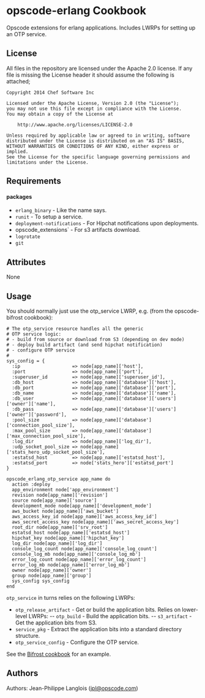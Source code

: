opscode-erlang Cookbook
=======================
Opscode extensions for erlang applications. Includes LWRPs for setting up
an OTP service.

## License

All files in the repository are licensed under the Apache 2.0 license. If any
file is missing the License header it should assume the following is attached;

```
Copyright 2014 Chef Software Inc

Licensed under the Apache License, Version 2.0 (the "License");
you may not use this file except in compliance with the License.
You may obtain a copy of the License at

    http://www.apache.org/licenses/LICENSE-2.0

Unless required by applicable law or agreed to in writing, software
distributed under the License is distributed on an "AS IS" BASIS,
WITHOUT WARRANTIES OR CONDITIONS OF ANY KIND, either express or implied.
See the License for the specific language governing permissions and
limitations under the License.
```


Requirements
------------

#### packages
- `erlang_binary` - Like the name says.
- `runit` - To setup a service.
- `deployment-notifications` - For Hipchat notifications upon deployments.
- opscode_extensions` - For s3 artifacts download.
- `logrotate`
- `git`


Attributes
----------
None


Usage
-----
You should normally just use the otp_service LWRP, e.g. (from the opscode-bifrost cookbook):
```
# The otp_service resource handles all the generic
# OTP service logic:
# - build from source or download from S3 (depending on dev mode)
# - deploy build artifact (and send hipchat notification)
# - configure OTP service
#
sys_config = {
  :ip                   => node[app_name]['host'],
  :port                 => node[app_name]['port'],
  :superuser_id         => node[app_name]['superuser_id'],
  :db_host              => node[app_name]['database']['host'],
  :db_port              => node[app_name]['database']['port'],
  :db_name              => node[app_name]['database']['name'],
  :db_user              => node[app_name]['database']['users']['owner']['name'],
  :db_pass              => node[app_name]['database']['users']['owner']['password'],
  :pool_size            => node[app_name]['database']['connection_pool_size'],
  :max_pool_size        => node[app_name]['database']['max_connection_pool_size'],
  :log_dir              => node[app_name]['log_dir'],
  :udp_socket_pool_size => node[app_name]['stats_hero_udp_socket_pool_size'],
  :estatsd_host         => node[app_name]['estatsd_host'],
  :estatsd_port         => node['stats_hero']['estatsd_port']
}

opscode_erlang_otp_service app_name do
  action :deploy
  app_environment node['app_environment']
  revision node[app_name]['revision']
  source node[app_name]['source']
  development_mode node[app_name]['development_mode']
  aws_bucket node[app_name]['aws_bucket']
  aws_access_key_id node[app_name]['aws_access_key_id']
  aws_secret_access_key node[app_name]['aws_secret_access_key']
  root_dir node[app_name]['srv_root']
  estatsd_host node[app_name]['estatsd_host']
  hipchat_key node[app_name]['hipchat_key']
  log_dir node[app_name]['log_dir']
  console_log_count node[app_name]['console_log_count']
  console_log_mb node[app_name]['console_log_mb']
  error_log_count node[app_name]['error_log_count']
  error_log_mb node[app_name]['error_log_mb']
  owner node[app_name]['owner']
  group node[app_name]['group']
  sys_config sys_config
end
```

`otp_service` in turns relies on the following LWRPs:
- `otp_release_artifact` - Get or build the application bits. Relies on lower-level LWRPs:
-- `otp_build` - Build the application bits.
-- `s3_artifact` - Get the application bits from S3.
- `service_pkg` - Extract the application bits into a standard directory structure.
- `otp_service_config` - Configure the OTP service.

See the [Bifrost cookbook](https://github.com/opscode-cookbooks/opscode-bifrost/) for an example.


Authors
-------------------
Authors: Jean-Philippe Langlois (<jpl@opscode.com>)
